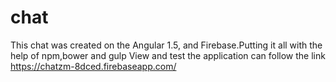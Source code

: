 # chat
This  chat  was created on the Angular 1.5, and Firebase.Putting it all with the help of npm,bower and gulp
View and test the application can follow the link https://chatzm-8dced.firebaseapp.com/
